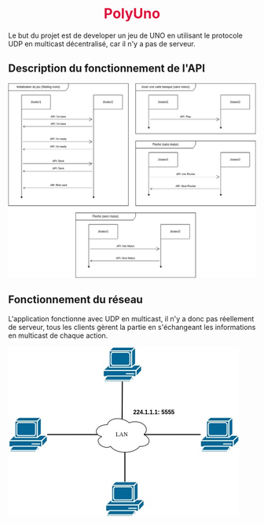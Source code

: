 <h1 align="center" style="color: #DC143CFF">PolyUno</h1>

Le but du projet est de developer un jeu de UNO en utilisant le protocole UDP en multicast décentralisé, car il n'y a pas de serveur.

## Description du fonctionnement de l'API

![UML](./UML/sequence.jpg)

## Fonctionnement du réseau

L'application fonctionne avec UDP en multicast, il n'y a donc pas réellement de serveur, tous les clients gèrent la partie en s'échangeant les informations en multicast de chaque action.

![Réseau](./UML/reseau.jpg)
